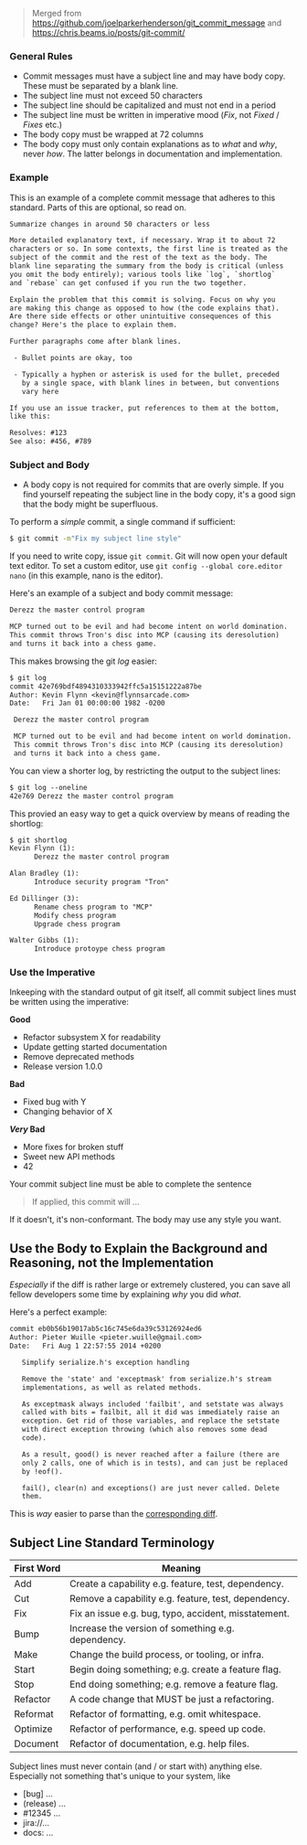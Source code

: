 > Merged from https://github.com/joelparkerhenderson/git_commit_message and https://chris.beams.io/posts/git-commit/

### General Rules

- Commit messages must have a subject line and may have body copy. These must be separated by a blank line.
- The subject line must not exceed 50 characters
- The subject line should be capitalized and must not end in a period
- The subject line must be written in imperative mood (_Fix_, not _Fixed_ / _Fixes_ etc.)
- The body copy must be wrapped at 72 columns
- The body copy must only contain explanations as to _what_ and _why_, never _how_. The latter belongs in documentation and implementation.

### Example

This is an example of a complete commit message that adheres to this standard. Parts of this are optional, so read on.

```txt
Summarize changes in around 50 characters or less

More detailed explanatory text, if necessary. Wrap it to about 72
characters or so. In some contexts, the first line is treated as the
subject of the commit and the rest of the text as the body. The
blank line separating the summary from the body is critical (unless
you omit the body entirely); various tools like `log`, `shortlog`
and `rebase` can get confused if you run the two together.

Explain the problem that this commit is solving. Focus on why you
are making this change as opposed to how (the code explains that).
Are there side effects or other unintuitive consequences of this
change? Here's the place to explain them.

Further paragraphs come after blank lines.

 - Bullet points are okay, too

 - Typically a hyphen or asterisk is used for the bullet, preceded
   by a single space, with blank lines in between, but conventions
   vary here

If you use an issue tracker, put references to them at the bottom,
like this:

Resolves: #123
See also: #456, #789
```

### Subject and Body

- A body copy is not required for commits that are overly simple. If you find yourself repeating the subject line in the body copy, it's a good sign that the body might be superfluous.

To perform a _simple_ commit, a single command if sufficient:

```sh
$ git commit -m"Fix my subject line style"
```

If you need to write copy, issue `git commit`. Git will now open your default text editor. To set a custom editor, use `git config --global core.editor nano` (in this example, nano is the editor).

Here's an example of a subject and body commit message:

```txt
Derezz the master control program

MCP turned out to be evil and had become intent on world domination.
This commit throws Tron's disc into MCP (causing its deresolution)
and turns it back into a chess game.
```

This makes browsing the git _log_ easier:

```txt
$ git log
commit 42e769bdf4894310333942ffc5a15151222a87be
Author: Kevin Flynn <kevin@flynnsarcade.com>
Date:   Fri Jan 01 00:00:00 1982 -0200

 Derezz the master control program

 MCP turned out to be evil and had become intent on world domination.
 This commit throws Tron's disc into MCP (causing its deresolution)
 and turns it back into a chess game.
```

You can view a shorter log, by restricting the output to the subject lines:

```txt
$ git log --oneline
42e769 Derezz the master control program
```

This provied an easy way to get a quick overview by means of reading the shortlog:

```txt
$ git shortlog
Kevin Flynn (1):
      Derezz the master control program

Alan Bradley (1):
      Introduce security program "Tron"

Ed Dillinger (3):
      Rename chess program to "MCP"
      Modify chess program
      Upgrade chess program

Walter Gibbs (1):
      Introduce protoype chess program
```

### Use the Imperative

Inkeeping with the standard output of git itself, all commit subject lines must be written using the imperative:

**Good**

- Refactor subsystem X for readability
- Update getting started documentation
- Remove deprecated methods
- Release version 1.0.0

**Bad**

- Fixed bug with Y
- Changing behavior of X

**_Very_ Bad**

- More fixes for broken stuff
- Sweet new API methods
- 42

Your commit subject line must be able to complete the sentence

> If applied, this commit will ...

If it doesn't, it's non-conformant. The body may use any style you want.

## Use the Body to Explain the Background and Reasoning, not the Implementation

_Especially_ if the diff is rather large or extremely clustered, you can save all fellow developers some time by explaining _why_ you did _what_.

Here's a perfect example:

```txt
commit eb0b56b19017ab5c16c745e6da39c53126924ed6
Author: Pieter Wuille <pieter.wuille@gmail.com>
Date:   Fri Aug 1 22:57:55 2014 +0200

   Simplify serialize.h's exception handling

   Remove the 'state' and 'exceptmask' from serialize.h's stream
   implementations, as well as related methods.

   As exceptmask always included 'failbit', and setstate was always
   called with bits = failbit, all it did was immediately raise an
   exception. Get rid of those variables, and replace the setstate
   with direct exception throwing (which also removes some dead
   code).

   As a result, good() is never reached after a failure (there are
   only 2 calls, one of which is in tests), and can just be replaced
   by !eof().

   fail(), clear(n) and exceptions() are just never called. Delete
   them.
```

This is _way_ easier to parse than the [corresponding diff](https://github.com/bitcoin/bitcoin/commit/eb0b56b19017ab5c16c745e6da39c53126924ed6.patch).

## Subject Line Standard Terminology

| First Word | Meaning                                              |
| ---------- | ---------------------------------------------------- |
| Add        | Create a capability e.g. feature, test, dependency.  |
| Cut        | Remove a capability e.g. feature, test, dependency.  |
| Fix        | Fix an issue e.g. bug, typo, accident, misstatement. |
| Bump       | Increase the version of something e.g. dependency.   |
| Make       | Change the build process, or tooling, or infra.      |
| Start      | Begin doing something; e.g. create a feature flag.   |
| Stop       | End doing something; e.g. remove a feature flag.     |
| Refactor   | A code change that MUST be just a refactoring.       |
| Reformat   | Refactor of formatting, e.g. omit whitespace.        |
| Optimize   | Refactor of performance, e.g. speed up code.         |
| Document   | Refactor of documentation, e.g. help files.          |

Subject lines must never contain (and / or start with) anything else. Especially not something that's unique to your system, like

- \[bug] ...
- (release) ...
- \#12345 ...
- jira://...
- docs: ...
